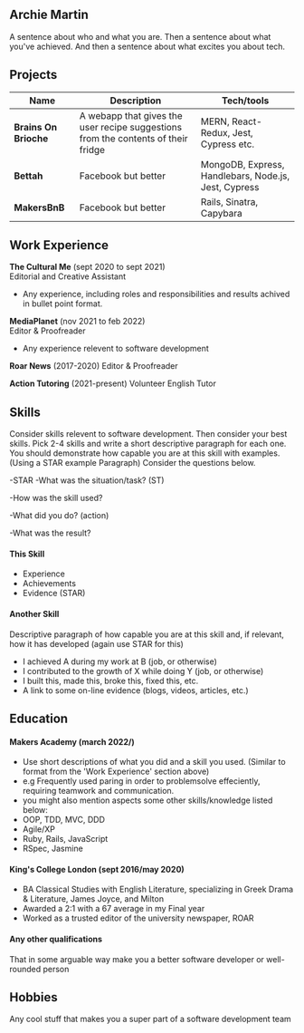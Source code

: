 ## Archie Martin

A sentence about who and what you are. Then a sentence about what you've achieved. And then a sentence about what excites you about tech.

## Projects

| Name                         | Description       | Tech/tools        |
| ---------------------------- | ----------------- | ----------------- |
| **Brains On Brioche**            | A webapp that gives the user recipe suggestions from the contents of their fridge | MERN, React-Redux, Jest, Cypress etc. |
|**Bettah** | Facebook but better | MongoDB, Express, Handlebars, Node.js, Jest, Cypress |
|**MakersBnB** | Facebook but better | Rails, Sinatra, Capybara |

## Work Experience

**The Cultural Me** (sept 2020 to sept 2021)  
Editorial and Creative Assistant
- Any experience, including roles and responsibilities and results achived in bullet point format.

**MediaPlanet** (nov 2021 to feb 2022)  
Editor & Proofreader
- Any experience relevent to software development

**Roar News** (2017-2020)
Editor & Proofreader

**Action Tutoring** (2021-present)
Volunteer English Tutor

## Skills

Consider skills relevent to software development. Then consider your best skills. Pick 2-4 skills and write a short descriptive paragraph for each one. You should demonstrate how capable you are at this skill with examples.
(Using a STAR example Paragraph) Consider the questions below.

-STAR
-What was the situation/task? (ST)

-How was the skill used?

-What did you do? (action)

-What was the result?


#### This Skill

- Experience
- Achievements
- Evidence (STAR)

#### Another Skill

Descriptive paragraph of how capable you are at this skill and, if relevant, how it has developed (again use STAR for this)

- I achieved A during my work at B (job, or otherwise)
- I contributed to the growth of X while doing Y (job, or otherwise)
- I built this, made this, broke this, fixed this, etc.
- A link to some on-line evidence (blogs, videos, articles, etc.)

## Education

#### Makers Academy (march 2022/)
- Use short descriptions of what you did and a skill you used. (Similar to format from the 'Work Experience' section above)
- e.g Frequently used paring in order to problemsolve effeciently, requiring teamwork and communication.
- you might also mention aspects some other skills/knowledge listed below: 
- OOP, TDD, MVC, DDD
- Agile/XP
- Ruby, Rails, JavaScript
- RSpec, Jasmine

#### King's College London (sept 2016/may 2020)

- BA Classical Studies with English Literature, specializing in Greek Drama & Literature, James Joyce, and Milton
- Awarded a 2:1 with a 67 average in my Final year
- Worked as a trusted editor of the university newspaper, ROAR

#### Any other qualifications

That in some arguable way make you a better software developer or well-rounded person

## Hobbies

Any cool stuff that makes you a super part of a software development team

